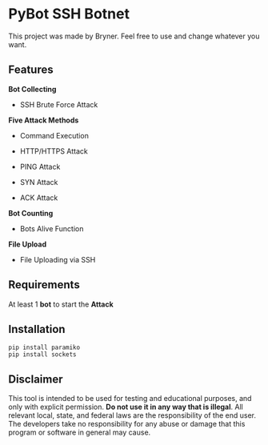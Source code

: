 # PyBot SSH Botnet

This project was made by Bryner. Feel free to use and change whatever you want.

## Features

**Bot Collecting**

* SSH Brute Force Attack

**Five Attack Methods**

* Command Execution

* HTTP/HTTPS Attack

* PING Attack

* SYN Attack

* ACK Attack

**Bot Counting**

* Bots Alive Function

**File Upload**

* File Uploading via SSH

## Requirements

At least 1 **bot** to start the **Attack**

## Installation


```
pip install paramiko
pip install sockets
```

## Disclaimer

This tool is intended to be used for testing and educational purposes, and only with explicit permission. **Do not use it in any way that is illegal**. All relevant local, state, and federal laws are the responsibility of the end user. The developers take no responsibility for any abuse or damage that this program or software in general may cause.
